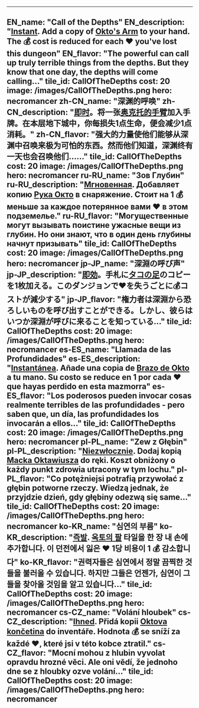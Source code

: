 ---

EN_name: "Call of the Depths"
EN_description: "<u><u>Instant</u></u>. Add a copy of <a href = '../en/items#Tentacle'>Okto's Arm</a> to your hand. The 💰 cost is reduced for each ❤️ you've lost this dungeon"
EN_flavor: "The powerful can call up truly terrible things from the depths. But they know that one day, the depths will come calling..."
tile_id: CallOfTheDepths
cost: 20
image: /images/CallOfTheDepths.png
hero: necromancer
zh-CN_name: "深渊的呼唤"
zh-CN_description: "<u><u>即时</u></u>。将一张<a href = '../zh_cn/items#Tentacle'>奥克托的手臂</a>加入手牌。在本层地下城中，你每损失1点生命，便会减少1点消耗。"
zh-CN_flavor: "强大的力量使他们能够从深渊中召唤来极为可怕的东西。然而他们知道，深渊终有一天也会召唤他们……"
tile_id: CallOfTheDepths
cost: 20
image: /images/CallOfTheDepths.png
hero: necromancer
ru-RU_name: "Зов Глубин"
ru-RU_description: "<u><u>Мгновенная</u></u>. Добавляет копию <a href = '../ru_ru/items#Tentacle'>Рука Окто</a> в снаряжение. Стоит на 1 💰 меньше за каждое потерянное вами ❤️ в этом подземелье."
ru-RU_flavor: "Могущественные могут вызывать поистине ужасные вещи из глубин. Но они знают, что в один день глубины начнут призывать"
tile_id: CallOfTheDepths
cost: 20
image: /images/CallOfTheDepths.png
hero: necromancer
jp-JP_name: "深淵の呼び声"
jp-JP_description: "<u><u>即効</u></u>。手札に<a href = '../jp_jp/items#Tentacle'>タコの足</a>のコピーを1枚加える。このダンジョンで❤️を失うごとに💰コストが減少する"
jp-JP_flavor: "権力者は深淵から恐ろしいものを呼び出すことができる。しかし、彼らはいつか深淵が呼びに来ることを知っている…"
tile_id: CallOfTheDepths
cost: 20
image: /images/CallOfTheDepths.png
hero: necromancer
es-ES_name: "Llamada de las Profundidades"
es-ES_description: "<u><u>Instantánea</u></u>. Añade una copia de <a href = '../es_es/items#Tentacle'>Brazo de Okto</a> a tu mano. Su costo se reduce en 1 por cada ❤️ que hayas perdido en esta mazmorra"
es-ES_flavor: "Los poderosos pueden invocar cosas realmente terribles de las profundidades - pero saben que, un día, las profundidades los invocarán a ellos..."
tile_id: CallOfTheDepths
cost: 20
image: /images/CallOfTheDepths.png
hero: necromancer
pl-PL_name: "Zew z Głębin"
pl-PL_description: "<u><u>Niezwłocznie</u></u>. Dodaj kopią <a href = '../pl_pl/items#Tentacle'>Macka Oktawiusza</a> do ręki. Koszt obniżony o każdy punkt zdrowia utracony w tym lochu."
pl-PL_flavor: "Co potężniejsi potrafią przywołać z głębin potworne rzeczy. Wiedzą jednak, że przyjdzie dzień, gdy głębiny odezwą się same..."
tile_id: CallOfTheDepths
cost: 20
image: /images/CallOfTheDepths.png
hero: necromancer
ko-KR_name: "심연의 부름"
ko-KR_description: "<u><u>즉발</u></u>. <a href = '../ko_kr/items#Tentacle'>옥토의 팔</a> 타일을 한 장 내 손에 추가합니다. 이 던전에서 잃은 ❤️ 1당 비용이 1 💰 감소합니다"
ko-KR_flavor: "권력자들은 심연에서 정말 끔찍한 것들을 불러올 수 있습니다. 하지만 그들은 언젠가, 심연이 그들을 찾아올 것임을 알고 있습니다..."
tile_id: CallOfTheDepths
cost: 20
image: /images/CallOfTheDepths.png
hero: necromancer
cs-CZ_name: "Volání hloubek"
cs-CZ_description: "<u><u>Ihned</u></u>. Přidá kopii <a href = '../cs_cz/items#Tentacle'>Oktova končetina</a> do inventáře. Hodnota 💰 se sníží za každé ❤️, které jsi v této kobce ztratil."
cs-CZ_flavor: "Mocní mohou z hlubin vyvolat opravdu hrozné věci. Ale oni vědí, že jednoho dne se z hloubky ozve volání..."
tile_id: CallOfTheDepths
cost: 20
image: /images/CallOfTheDepths.png
hero: necromancer
---
